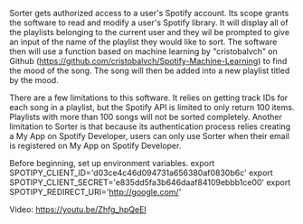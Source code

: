 Sorter gets authorized access to a user's Spotify account. Its scope grants the software to read and modify a user's Spotify library. It will display all of the playlists belonging to the current user and they wil be prompted to give an input of the name of the playlist they would like to sort. The software then will use a function based on machine learning by "cristobalvch" on Github (https://github.com/cristobalvch/Spotify-Machine-Learning) to find the mood of the song. The song will then be added into a new playlist titled by the mood.

There are a few limitations to this software. It relies on getting track IDs for each song in a playlist, but the Spotify API is limited to only return 100 items. Playlists with more than 100 songs will not be sorted completely. Another limitation to Sorter is that because its authentication process relies creating a My App on Spotify Developer, users can only use Sorter when their email is registered on My App on Spotify Developer.

Before beginning, set up environment variables.
export SPOTIPY_CLIENT_ID='d03ce4c46d094731a656380af0830b6c'
export SPOTIPY_CLIENT_SECRET='e835dd5fa3b646daaf84109ebbb1ce00'
export SPOTIPY_REDIRECT_URI='http://google.com/'

Video: https://youtu.be/Zhfg_hpQeEI